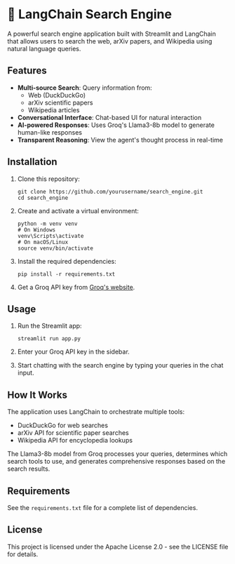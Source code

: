 # 🔎 LangChain Search Engine

A powerful search engine application built with Streamlit and LangChain that allows users to search the web, arXiv papers, and Wikipedia using natural language queries.

## Features

- **Multi-source Search**: Query information from:
  - Web (DuckDuckGo)
  - arXiv scientific papers
  - Wikipedia articles
- **Conversational Interface**: Chat-based UI for natural interaction
- **AI-powered Responses**: Uses Groq's Llama3-8b model to generate human-like responses
- **Transparent Reasoning**: View the agent's thought process in real-time

## Installation

1. Clone this repository:
   ```
   git clone https://github.com/yourusername/search_engine.git
   cd search_engine
   ```

2. Create and activate a virtual environment:
   ```
   python -m venv venv
   # On Windows
   venv\Scripts\activate
   # On macOS/Linux
   source venv/bin/activate
   ```

3. Install the required dependencies:
   ```
   pip install -r requirements.txt
   ```

4. Get a Groq API key from [Groq's website](https://console.groq.com/).

## Usage

1. Run the Streamlit app:
   ```
   streamlit run app.py
   ```

2. Enter your Groq API key in the sidebar.

3. Start chatting with the search engine by typing your queries in the chat input.

## How It Works

The application uses LangChain to orchestrate multiple tools:
- DuckDuckGo for web searches
- arXiv API for scientific paper searches
- Wikipedia API for encyclopedia lookups

The Llama3-8b model from Groq processes your queries, determines which search tools to use, and generates comprehensive responses based on the search results.

## Requirements

See the `requirements.txt` file for a complete list of dependencies.

## License

This project is licensed under the Apache License 2.0 - see the LICENSE file for details.
